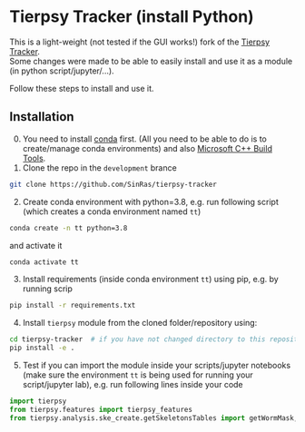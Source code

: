 # Tierpsy Tracker (install Python)
This is a light-weight (not tested if the GUI works!) fork of the [Tierpsy Tracker][1].  
Some changes were made to be able to easily install and use it as a module (in python script/jupyter/...).  

Follow these steps to install and use it.

## Installation
0. You need to install [conda][2] first. (All you need to be able to do is to create/manage conda environments) and also [Microsoft C++ Build Tools][3].
1. Clone the repo in the `development` brance
```bash
git clone https://github.com/SinRas/tierpsy-tracker
```
2. Create conda environment with python=3.8, e.g. run following script (which creates a conda environment named `tt`)
```bash
conda create -n tt python=3.8
```
and activate it
```bash
conda activate tt
```
3. Install requirements (inside conda environment `tt`) using pip, e.g. by running scrip
```bash
pip install -r requirements.txt
```
4. Install `tierpsy` module from the cloned folder/repository using:
```bash
cd tierpsy-tracker  # if you have not changed directory to this repository in command line
pip install -e .
```
5. Test if you can import the module inside your scripts/jupyter notebooks (make sure the environment `tt` is being used for running your script/jupyter lab), e.g. run following lines inside your code
```python
import tierpsy
from tierpsy.features import tierpsy_features
from tierpsy.analysis.ske_create.getSkeletonsTables import getWormMask, getSkeleton
```



[1]: https://github.com/Tierpsy/tierpsy-tracker/tree/development
[2]: https://conda.io/projects/conda/en/latest/user-guide/install/index.html
[3]: https://visualstudio.microsoft.com/visual-cpp-build-tools/
